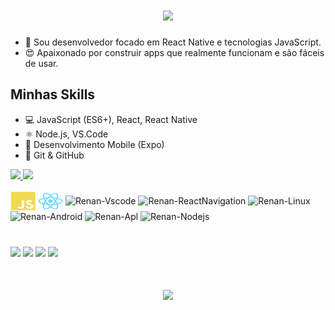 
<h1 align="center">
<img src="https://readme-typing-svg.herokuapp.com/?font=Righteous&size=35&center=true&vCenter=true&width=500&height=70&duration=4000&lines=Olá!+👋;+me+chamo+Renan+Lopes!;" />
</h1>


- 🔭 Sou desenvolvedor focado em React Native e tecnologias JavaScript.
- 😍 Apaixonado por construir apps que realmente funcionam e são fáceis de usar.

## Minhas Skills

- 💻 JavaScript (ES6+), React, React Native
- ⚛️ Node.js, VS.Code
- 📱 Desenvolvimento Mobile (Expo)
- 🐙 Git & GitHub

<div>
  <a href="https://github.com/renanlopes777" target="_blank" rel="noopener noreferrer">
    <img height="160px" src="https://github-readme-stats.vercel.app/api?username=renanlopes777&show_icons=true&theme=dracula&include_all_commits=true&count_private=true" />
    <img height="160px" src="https://github-readme-stats.vercel.app/api/top-langs/?username=renanlopes777&layout=compact&langs_count=16&theme=dracula" />
  </a>
</div>

 <div style="display: inline_block"><br>
  <img align="center" alt="Renan-Js" height="30" width="40" src="https://raw.githubusercontent.com/devicons/devicon/master/icons/javascript/javascript-plain.svg">
  <img align="center" alt="Renan-React" height="30" width="40" src="https://raw.githubusercontent.com/devicons/devicon/master/icons/react/react-original.svg">
  <img align="center" alt="Renan-Vscode" height="30" width="40" src="https://cdn.jsdelivr.net/gh/devicons/devicon@latest/icons/vscode/vscode-original.svg">
   <img align="center" alt="Renan-ReactNavigation" height="30" width="40" src="https://cdn.jsdelivr.net/gh/devicons/devicon@latest/icons/reactnavigation/reactnavigation-original.svg">
  <img  align="center" alt="Renan-Linux" height="30" width="40" src="https://cdn.jsdelivr.net/gh/devicons/devicon@latest/icons/linux/linux-original.svg">
 <img  align="center" alt="Renan-Android" height="30" width="40" src="https://cdn.jsdelivr.net/gh/devicons/devicon@latest/icons/android/android-original.svg">
   <img  align="center" alt="Renan-Apl" height="30" width="40" src="https://cdn.jsdelivr.net/gh/devicons/devicon@latest/icons/apl/apl-original.svg">
   <img  align="center" alt="Renan-Nodejs" height="30" width="40" src="https://cdn.jsdelivr.net/gh/devicons/devicon@latest/icons/nodejs/nodejs-original.svg">
</div>

# # 

<div>

   <a href="https://www.youtube.com/@renanencaualopes" target="_blank"><img src="https://img.shields.io/badge/YouTube-FF0000?style=for-the-badge&logo=youtube&logoColor=white" target="_blank"></a>
  <a href="https://www.instagram.com/renanencaua/?next=%2F" target="_blank"><img src="https://img.shields.io/badge/-Instagram-%23E4405F?style=for-the-badge&logo=instagram&logoColor=white" target="_blank"></a>
  <a href = "mailto:renanencaualopes@gmail.com"><img src="https://img.shields.io/badge/-Gmail-%23333?style=for-the-badge&logo=gmail&logoColor=white" target="_blank"></a>
  <a href="https://www.linkedin.com/in/renanlopes777/" target="_blank"><img src="https://img.shields.io/badge/-LinkedIn-%230077B5?style=for-the-badge&logo=linkedin&logoColor=white" target="_blank"></a> 
 

</div>

  <h1 align="center">
<img src="https://readme-typing-svg.herokuapp.com/?font=Righteous&size=35&center=true&vCenter=true&width=500&height=70&duration=4000&lines=obrigado+pela+atenção!;" />
</h1>
